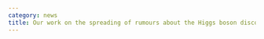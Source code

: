 ```yaml
---
category: news
title: Our work on the spreading of rumours about the Higgs boson discovery on Twitter has been featured on the <a href="http://www.newscientist.com/article/mg21729013.300-twitter-reveals-how-higgs-gossip-reached-fever-pitch.html">New Scientist</a>.
---
```

